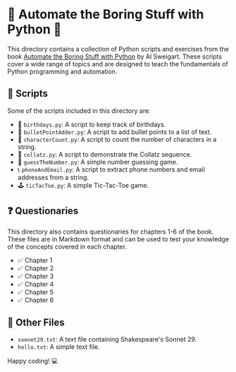 # 🐍 Automate the Boring Stuff with Python 🐍

This directory contains a collection of Python scripts and exercises from the book [Automate the Boring Stuff with Python](https://automatetheboringstuff.com/) by Al Sweigart. These scripts cover a wide range of topics and are designed to teach the fundamentals of Python programming and automation.

## 🚀 Scripts

Some of the scripts included in this directory are:

*   🎂 `birthdays.py`: A script to keep track of birthdays.
*   📌 `bulletPointAdder.py`: A script to add bullet points to a list of text.
*   🧮 `characterCount.py`: A script to count the number of characters in a string.
*   🔢 `collatz.py`: A script to demonstrate the Collatz sequence.
*   🤔 `guessTheNumber.py`: A simple number guessing game.
*   📞 `phoneAndEmail.py`: A script to extract phone numbers and email addresses from a string.
*   🕹️ `ticTacToe.py`: A simple Tic-Tac-Toe game.

## ❓ Questionaries

This directory also contains questionaries for chapters 1-6 of the book. These files are in Markdown format and can be used to test your knowledge of the concepts covered in each chapter.

*   ✅ Chapter 1
*   ✅ Chapter 2
*   ✅ Chapter 3
*   ✅ Chapter 4
*   ✅ Chapter 5
*   ✅ Chapter 6

## 📂 Other Files

*   `sonnet29.txt`: A text file containing Shakespeare's Sonnet 29.
*   `hello.txt`: A simple text file.

Happy coding! 💻
